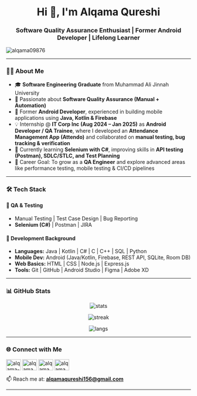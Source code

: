 <h1 align="center">Hi 👋, I'm Alqama Qureshi</h1>
<h3 align="center">Software Quality Assurance Enthusiast | Former Android Developer | Lifelong Learner</h3>

<p align="left"> 
  <img src="https://komarev.com/ghpvc/?username=alqama09876&label=Profile%20views&color=0e75b6&style=flat" alt="alqama09876" /> 
</p>

---

### 👨‍💻 About Me  
- 🎓 **Software Engineering Graduate** from Muhammad Ali Jinnah University  
- 🧪 Passionate about **Software Quality Assurance (Manual + Automation)**  
- 📱 Former **Android Developer**, experienced in building mobile applications using **Java, Kotlin & Firebase**  
- 💡 Internship @ **IT Corp Inc (Aug 2024 – Jan 2025)** as **Android Developer / QA Trainee**, where I developed an **Attendance Management App (Attendo)** and collaborated on **manual testing, bug tracking & verification**  
- 🌱 Currently learning **Selenium with C#**, improving skills in **API testing (Postman), SDLC/STLC, and Test Planning**  
- 🚀 Career Goal: To grow as a **QA Engineer** and explore advanced areas like performance testing, mobile testing & CI/CD pipelines  

---

### 🛠️ Tech Stack  

#### 🔹 QA & Testing  
- Manual Testing | Test Case Design | Bug Reporting  
- **Selenium (C#)** | Postman | JIRA  

#### 🔹 Development Background  
- **Languages:** Java | Kotlin | C# | C | C++ | SQL | Python  
- **Mobile Dev:** Android (Java/Kotlin, Firebase, REST API, SQLite, Room DB)  
- **Web Basics:** HTML | CSS | Node.js | Express.js  
- **Tools:** Git | GitHub | Android Studio | Figma | Adobe XD  

---

### 📊 GitHub Stats  
<p align="center">
  <img src="https://github-readme-stats.vercel.app/api?username=alqama09876&show_icons=true&theme=tokyonight" alt="stats" />
</p>

<p align="center">
  <img src="https://github-readme-streak-stats.herokuapp.com/?user=alqama09876&theme=tokyonight" alt="streak" />
</p>

<p align="center">
  <img src="https://github-readme-stats.vercel.app/api/top-langs/?username=alqama09876&layout=compact&theme=tokyonight" alt="langs" />
</p>

---

### 🌐 Connect with Me  
<p align="left">
<a href="https://linkedin.com/in/alqama-qureshi" target="blank"><img align="center" src="https://raw.githubusercontent.com/rahuldkjain/github-profile-readme-generator/master/src/images/icons/Social/linked-in-alt.svg" alt="alqama-qureshi" height="30" width="40" /></a>
<a href="https://twitter.com/alqama_qureshi" target="blank"><img align="center" src="https://raw.githubusercontent.com/rahuldkjain/github-profile-readme-generator/master/src/images/icons/Social/twitter.svg" alt="alqama_qureshi" height="30" width="40" /></a>
<a href="https://fb.com/alqama.qureshi" target="blank"><img align="center" src="https://raw.githubusercontent.com/rahuldkjain/github-profile-readme-generator/master/src/images/icons/Social/facebook.svg" alt="alqama qureshi" height="30" width="40" /></a>
<a href="https://www.youtube.com/@alqamaqureshi" target="blank"><img align="center" src="https://raw.githubusercontent.com/rahuldkjain/github-profile-readme-generator/master/src/images/icons/Social/youtube.svg" alt="alqama qureshi" height="30" width="40" /></a>
</p>

📫 Reach me at: **alqamaqureshi156@gmail.com**  

---
